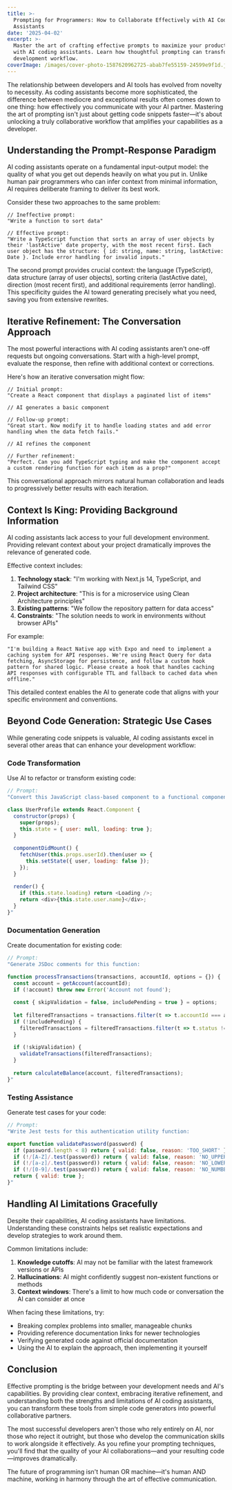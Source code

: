 ```yaml
---
title: >-
  Prompting for Programmers: How to Collaborate Effectively with AI Coding
  Assistants
date: '2025-04-02'
excerpt: >-
  Master the art of crafting effective prompts to maximize your productivity
  with AI coding assistants. Learn how thoughtful prompting can transform your
  development workflow.
coverImage: /images/cover-photo-1587620962725-abab7fe55159-24599e9f1d.jpg
---
```

The relationship between developers and AI tools has evolved from novelty to necessity. As coding assistants become more sophisticated, the difference between mediocre and exceptional results often comes down to one thing: how effectively you communicate with your AI partner. Mastering the art of prompting isn't just about getting code snippets faster—it's about unlocking a truly collaborative workflow that amplifies your capabilities as a developer.

## Understanding the Prompt-Response Paradigm

AI coding assistants operate on a fundamental input-output model: the quality of what you get out depends heavily on what you put in. Unlike human pair programmers who can infer context from minimal information, AI requires deliberate framing to deliver its best work.

Consider these two approaches to the same problem:

```text
// Ineffective prompt:
"Write a function to sort data"

// Effective prompt:
"Write a TypeScript function that sorts an array of user objects by their 'lastActive' date property, with the most recent first. Each user object has the structure: { id: string, name: string, lastActive: Date }. Include error handling for invalid inputs."
```

The second prompt provides crucial context: the language (TypeScript), data structure (array of user objects), sorting criteria (lastActive date), direction (most recent first), and additional requirements (error handling). This specificity guides the AI toward generating precisely what you need, saving you from extensive rewrites.

## Iterative Refinement: The Conversation Approach

The most powerful interactions with AI coding assistants aren't one-off requests but ongoing conversations. Start with a high-level prompt, evaluate the response, then refine with additional context or corrections.

Here's how an iterative conversation might flow:

```text
// Initial prompt:
"Create a React component that displays a paginated list of items"

// AI generates a basic component

// Follow-up prompt:
"Great start. Now modify it to handle loading states and add error handling when the data fetch fails."

// AI refines the component

// Further refinement:
"Perfect. Can you add TypeScript typing and make the component accept a custom rendering function for each item as a prop?"
```

This conversational approach mirrors natural human collaboration and leads to progressively better results with each iteration.

## Context Is King: Providing Background Information

AI coding assistants lack access to your full development environment. Providing relevant context about your project dramatically improves the relevance of generated code.

Effective context includes:

1. **Technology stack**: "I'm working with Next.js 14, TypeScript, and Tailwind CSS"
2. **Project architecture**: "This is for a microservice using Clean Architecture principles"
3. **Existing patterns**: "We follow the repository pattern for data access"
4. **Constraints**: "The solution needs to work in environments without browser APIs"

For example:

```text
"I'm building a React Native app with Expo and need to implement a caching system for API responses. We're using React Query for data fetching, AsyncStorage for persistence, and follow a custom hook pattern for shared logic. Please create a hook that handles caching API responses with configurable TTL and fallback to cached data when offline."
```

This detailed context enables the AI to generate code that aligns with your specific environment and conventions.

## Beyond Code Generation: Strategic Use Cases

While generating code snippets is valuable, AI coding assistants excel in several other areas that can enhance your development workflow:

### Code Transformation

Use AI to refactor or transform existing code:

```javascript
// Prompt:
"Convert this JavaScript class-based component to a functional component with hooks:

class UserProfile extends React.Component {
  constructor(props) {
    super(props);
    this.state = { user: null, loading: true };
  }
  
  componentDidMount() {
    fetchUser(this.props.userId).then(user => {
      this.setState({ user, loading: false });
    });
  }
  
  render() {
    if (this.state.loading) return <Loading />;
    return <div>{this.state.user.name}</div>;
  }
}"
```

### Documentation Generation

Create documentation for existing code:

```javascript
// Prompt:
"Generate JSDoc comments for this function:

function processTransactions(transactions, accountId, options = {}) {
  const account = getAccount(accountId);
  if (!account) throw new Error('Account not found');
  
  const { skipValidation = false, includePending = true } = options;
  
  let filteredTransactions = transactions.filter(t => t.accountId === accountId);
  if (!includePending) {
    filteredTransactions = filteredTransactions.filter(t => t.status !== 'pending');
  }
  
  if (!skipValidation) {
    validateTransactions(filteredTransactions);
  }
  
  return calculateBalance(account, filteredTransactions);
}"
```

### Testing Assistance

Generate test cases for your code:

```javascript
// Prompt:
"Write Jest tests for this authentication utility function:

export function validatePassword(password) {
  if (password.length < 8) return { valid: false, reason: 'TOO_SHORT' };
  if (!/[A-Z]/.test(password)) return { valid: false, reason: 'NO_UPPERCASE' };
  if (!/[a-z]/.test(password)) return { valid: false, reason: 'NO_LOWERCASE' };
  if (!/[0-9]/.test(password)) return { valid: false, reason: 'NO_NUMBER' };
  return { valid: true };
}"
```

## Handling AI Limitations Gracefully

Despite their capabilities, AI coding assistants have limitations. Understanding these constraints helps set realistic expectations and develop strategies to work around them.

Common limitations include:

1. **Knowledge cutoffs**: AI may not be familiar with the latest framework versions or APIs
2. **Hallucinations**: AI might confidently suggest non-existent functions or methods
3. **Context windows**: There's a limit to how much code or conversation the AI can consider at once

When facing these limitations, try:

- Breaking complex problems into smaller, manageable chunks
- Providing reference documentation links for newer technologies
- Verifying generated code against official documentation
- Using the AI to explain the approach, then implementing it yourself

## Conclusion

Effective prompting is the bridge between your development needs and AI's capabilities. By providing clear context, embracing iterative refinement, and understanding both the strengths and limitations of AI coding assistants, you can transform these tools from simple code generators into powerful collaborative partners.

The most successful developers aren't those who rely entirely on AI, nor those who reject it outright, but those who develop the communication skills to work alongside it effectively. As you refine your prompting techniques, you'll find that the quality of your AI collaborations—and your resulting code—improves dramatically.

The future of programming isn't human OR machine—it's human AND machine, working in harmony through the art of effective communication.
